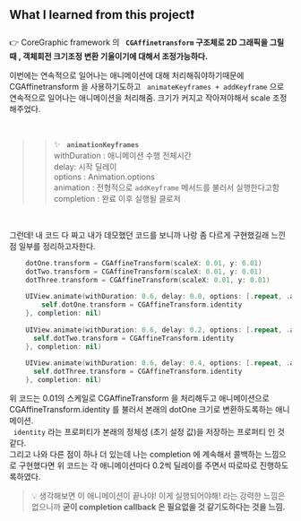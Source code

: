 ## What I learned from this project❗️

👉 CoreGraphic framework 의 **``` CGAffinetransform``` 구조체로 2D 그래픽을 그릴 때 , 객체회전 크기조정 변환 기울이기에 대해서 조정가능하다.**  

이번에는 연속적으로 일어나는 애니메이션에 대해 처리해줘야하기때문에 CGAffinetransform 을 사용하기도하고 ``` animateKeyframes + addKeyframe```  으로 연속적으로 일어나는 애니메이션을 처리해줌.
크기가 커지고 작아져야해서 scale 조정해주었다.  

<br>

>>✨ **``` animationKeyframes```**  
withDuration : 애니메이션 수행 전체시간  
delay: 시작 딜레이  
options : Animation.options  
animation : 전형적으로 ```addKeyframe``` 메서드를 불러서 실행한다고함  
completion : 완료 이후 실행될 클로저  


<br>

그런데! 내 코드 다 짜고 내가 데모했던 코드를 보니까 나랑 좀 다르게 구현했길래 느낀 점 일부를 정리하고자한다.

~~~swift
    dotOne.transform = CGAffineTransform(scaleX: 0.01, y: 0.01)
    dotTwo.transform = CGAffineTransform(scaleX: 0.01, y: 0.01)
    dotThree.transform = CGAffineTransform(scaleX: 0.01, y: 0.01)
    
    UIView.animate(withDuration: 0.6, delay: 0.0, options: [.repeat, .autoreverse], animations: {
        self.dotOne.transform = CGAffineTransform.identity
    }, completion: nil)
    
    UIView.animate(withDuration: 0.6, delay: 0.2, options: [.repeat, .autoreverse], animations: {
      self.dotTwo.transform = CGAffineTransform.identity
    }, completion: nil)
    
    UIView.animate(withDuration: 0.6, delay: 0.4, options: [.repeat, .autoreverse], animations: {
      self.dotThree.transform = CGAffineTransform.identity
    }, completion: nil)
~~~

위 코드는 0.01의 스케일로 CGAffineTransform 을 처리해두고 애니메이션으로 CGAffineTransform.identity 를 불러서 본래의 dotOne 크기로 변환하도록하는 애니메이션.  
``` identity```  라는 프로퍼티가 본래의 정체성 (초기 설정 값)을 저장하는 프로퍼티 인 것 같다.  
 그리고 나와 다른 점이 하나 더 있는데 나는 completion 에 계속해서 콜백하는 느낌으로 구현했다면 위 코드는 각 애니메이션마다 0.2씩 딜레이를 주면서 따로따로 진행하도록하였다.  

>💡 생각해보면 이 애니메이션이 끝나야! 이게 실행되어야해! 라는 강력한 느낌은 없으니까 **굳이 completion callback 은 필요없을 것 같기도하다는 것을 느낌.**

